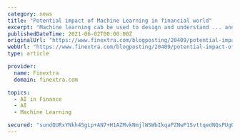 ```yaml
---
category: news
title: "Potential impact of Machine Learning in financial world"
excerpt: "Machine learning cab be used to design and understand ... and thirdly helping to be in threshold limits to comply the financial laid guidelines. Rome was not made in a day, but it will be made ..."
publishedDateTime: 2021-06-02T00:00:00Z
originalUrl: "https://www.finextra.com/blogposting/20409/potential-impact-of-machine-learning-in-financial-world"
webUrl: "https://www.finextra.com/blogposting/20409/potential-impact-of-machine-learning-in-financial-world"
type: article

provider:
  name: Finextra
  domain: finextra.com

topics:
  - AI in Finance
  - AI
  - Machine Learning

secured: "sundQURxYNkh4SgLp+AN7+H1AZMvkNmjlWSWbIkqaPZNwP1SvttqedNQsPUgQyH1f0JrD49ucJ9+xVi7BOUzYJSIyqAkDUV6QykCJut9briZ+zZDZkk2RfUlcM+7RhdWZRRK3UgfBcRzAlhFF+6uLzqzoozWEOqBcyN4fUSk+zhxpdsEGRh1604Jne2d/np/mbke71tvbJ5vPRQDIGOtP+XjK+UdwwQbQbpNvVdL2b0qFJEk0+y2YVZLVRHIMLkUB6oXEesc/dZ4CLO1weCErgG54x1dndDkQLq20Zxz55JSupw9krKruyrDBKwNXiIqs5iG6slUu0oErH2v5D21YSlbVOLsahuQcfh7fZ8Oq7U=;pz29da2L100nHmtXfzvgGg=="
---
```


